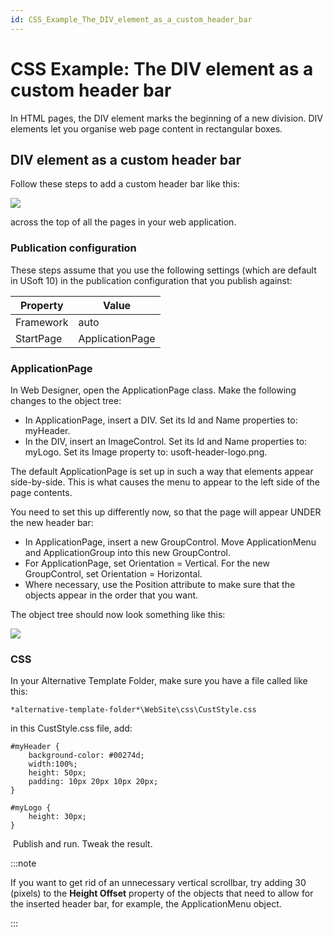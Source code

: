 ```yaml
---
id: CSS_Example_The_DIV_element_as_a_custom_header_bar
---
```


# CSS Example: The DIV element as a custom header bar

In HTML pages, the DIV element marks the beginning of a new division. DIV elements let you organise web page content in rectangular boxes.

## DIV element as a custom header bar

Follow these steps to add a custom header bar like this:

![](/api/Web_and_app_UIs/Cascading_Style_Sheets_(CSS)/assets/5fd9b570-6d42-4a88-9a69-fef53bd3312e.png)

across the top of all the pages in your web application.

### Publication configuration

These steps assume that you use the following settings (which are default in USoft 10) in the publication configuration that you publish against:

|**Property**|**Value**|
|--------|--------|
|Framework|auto    |
|StartPage|ApplicationPage|



### ApplicationPage

In Web Designer, open the ApplicationPage class. Make the following changes to the object tree:

- In ApplicationPage, insert a DIV. Set its Id and Name properties to: myHeader.
- In the DIV, insert an ImageControl. Set its Id and Name properties to: myLogo. Set its Image property to: usoft-header-logo.png.

The default ApplicationPage is set up in such a way that elements appear side-by-side. This is what causes the menu to appear to the left side of the page contents.

You need to set this up differently now, so that the page will appear UNDER the new header bar:

- In ApplicationPage, insert a new GroupControl. Move ApplicationMenu and ApplicationGroup into this new GroupControl.
- For ApplicationPage, set Orientation = Vertical. For the new GroupControl, set Orientation = Horizontal.
- Where necessary, use the Position attribute to make sure that the objects appear in the order that you want.

The object tree should now look something like this:

![](/api/Web_and_app_UIs/Cascading_Style_Sheets_(CSS)/assets/fbf035ca-9f8e-4b79-97f7-3bcf57f3ddb0.png)

### CSS

In your Alternative Template Folder, make sure you have a file called like this:

```
*alternative-template-folder*\WebSite\css\CustStyle.css
```

in this CustStyle.css file, add:

```language-css
#myHeader {
	background-color: #00274d;
	width:100%;
	height: 50px;	
	padding: 10px 20px 10px 20px;
}

#myLogo {
	height: 30px;
}	
```

 Publish and run. Tweak the result.


:::note

If you want to get rid of an unnecessary vertical scrollbar, try adding 30 (pixels) to the **Height Offset** property of the objects that need to allow for the inserted header bar, for example, the ApplicationMenu object.

:::
